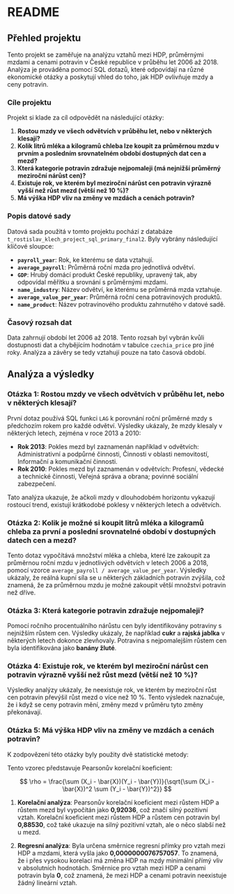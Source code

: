 # README

## Přehled projektu

Tento projekt se zaměřuje na analýzu vztahů mezi HDP, průměrnými mzdami a cenami potravin v České republice v průběhu let 2006 až 2018. Analýza je prováděna pomocí SQL dotazů, které odpovídají na různé ekonomické otázky a poskytují vhled do toho, jak HDP ovlivňuje mzdy a ceny potravin.

### Cíle projektu

Projekt si klade za cíl odpovědět na následující otázky:

1. **Rostou mzdy ve všech odvětvích v průběhu let, nebo v některých klesají?**
2. **Kolik litrů mléka a kilogramů chleba lze koupit za průměrnou mzdu v prvním a posledním srovnatelném období dostupných dat cen a mezd?**
3. **Která kategorie potravin zdražuje nejpomaleji (má nejnižší průměrný meziroční nárůst cen)?**
4. **Existuje rok, ve kterém byl meziroční nárůst cen potravin výrazně vyšší než růst mezd (větší než 10 %)?**
5. **Má výška HDP vliv na změny ve mzdách a cenách potravin?**

### Popis datové sady

Datová sada použitá v tomto projektu pochází z databáze `t_rostislav_klech_project_sql_primary_final2`. Byly vybrány následující klíčové sloupce:

- **`payroll_year`**: Rok, ke kterému se data vztahují.
- **`average_payroll`**: Průměrná roční mzda pro jednotlivá odvětví.
- **`GDP`**: Hrubý domácí produkt České republiky, upravený tak, aby odpovídal měřítku a srovnání s průměrnými mzdami.
- **`name_industry`**: Název odvětví, ke kterému se průměrná mzda vztahuje.
- **`average_value_per_year`**: Průměrná roční cena potravinových produktů.
- **`name_product`**: Název potravinového produktu zahrnutého v datové sadě.

### Časový rozsah dat

Data zahrnují období let 2006 až 2018. Tento rozsah byl vybrán kvůli dostupnosti dat a chybějícím hodnotám v tabulce `czechia_price` pro jiné roky. Analýza a závěry se tedy vztahují pouze na tato časová období.

## Analýza a výsledky

### Otázka 1: Rostou mzdy ve všech odvětvích v průběhu let, nebo v některých klesají?

První dotaz používá SQL funkci `LAG` k porovnání roční průměrné mzdy s předchozím rokem pro každé odvětví. Výsledky ukázaly, že mzdy klesaly v některých letech, zejména v roce 2013 a 2010:

- **Rok 2013**: Pokles mezd byl zaznamenán například v odvětvích: Administrativní a podpůrné činnosti, Činnosti v oblasti nemovitostí, Informační a komunikační činnosti.
- **Rok 2010**: Pokles mezd byl zaznamenán v odvětvích: Profesní, vědecké a technické činnosti, Veřejná správa a obrana; povinné sociální zabezpečení.

Tato analýza ukazuje, že ačkoli mzdy v dlouhodobém horizontu vykazují rostoucí trend, existují krátkodobé poklesy v některých letech a odvětvích.

### Otázka 2: Kolik je možné si koupit litrů mléka a kilogramů chleba za první a poslední srovnatelné období v dostupných datech cen a mezd?

Tento dotaz vypočítává množství mléka a chleba, které lze zakoupit za průměrnou roční mzdu v jednotlivých odvětvích v letech 2006 a 2018, pomocí vzorce `average_payroll / average_value_per_year`. Výsledky ukázaly, že reálná kupní síla se u některých základních potravin zvýšila, což znamená, že za průměrnou mzdu je možné zakoupit větší množství potravin než dříve.

### Otázka 3: Která kategorie potravin zdražuje nejpomaleji?

Pomocí ročního procentuálního nárůstu cen byly identifikovány potraviny s nejnižším růstem cen. Výsledky ukázaly, že například **cukr** a **rajská jablka** v některých letech dokonce zlevňovaly. Potravina s nejpomalejším růstem cen byla identifikována jako **banány žluté**.

### Otázka 4: Existuje rok, ve kterém byl meziroční nárůst cen potravin výrazně vyšší než růst mezd (větší než 10 %)?

Výsledky analýzy ukázaly, že neexistuje rok, ve kterém by meziroční růst cen potravin převýšil růst mezd o více než 10 %. Tento výsledek naznačuje, že i když se ceny potravin mění, změny mezd v průměru tyto změny překonávají.

### Otázka 5: Má výška HDP vliv na změny ve mzdách a cenách potravin?

K zodpovězení této otázky byly použity dvě statistické metody:

Tento vzorec představuje Pearsonův korelační koeficient:

$$
\rho = \frac{\sum (X_i - \bar{X})(Y_i - \bar{Y})}{\sqrt{\sum (X_i - \bar{X})^2 \sum (Y_i - \bar{Y})^2}}
$$


1. **Korelační analýza**: Pearsonův korelační koeficient mezi růstem HDP a růstem mezd byl vypočítán jako **0,92036**, což značí silný pozitivní vztah. Korelační koeficient mezi růstem HDP a růstem cen potravin byl **0,88530**, což také ukazuje na silný pozitivní vztah, ale o něco slabší než u mezd.

2. **Regresní analýza**: Byla určena směrnice regresní přímky pro vztah mezi HDP a mzdami, která vyšla jako **0,0000000076757057**. To znamená, že i přes vysokou korelaci má změna HDP na mzdy minimální přímý vliv v absolutních hodnotách. Směrnice pro vztah mezi HDP a cenami potravin byla **0**, což znamená, že mezi HDP a cenami potravin neexistuje žádný lineární vztah.



